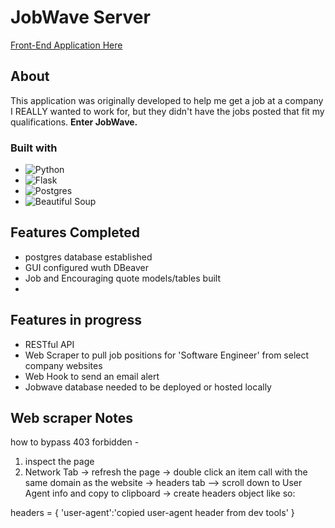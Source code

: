 # JobWave Server
[Front-End Application Here](https://github.com/gnieb/jobwave)
## About
This application was originally developed to help me get a job at a company I REALLY wanted to work for, but they didn't have the jobs posted that fit my qualifications. 
**Enter JobWave.**

### Built with
* ![Python](https://img.shields.io/badge/python-3670A0?style=for-the-badge&logo=python&logoColor=ffdd54) 
* ![Flask](https://img.shields.io/badge/flask-%23000.svg?style=for-the-badge&logo=flask&logoColor=white) 
* ![Postgres](https://img.shields.io/badge/postgres-%23316192.svg?style=for-the-badge&logo=postgresql&logoColor=white)
* ![Beautiful Soup](https://img.shields.io/badge/beautiful_soup-%23121011.svg?style=for-the-badge&logo=data:python/svg?&color=ff69b4)

## Features Completed
- postgres database established
- GUI configured wuth DBeaver
- Job and Encouraging quote models/tables built
- 


## Features in progress
- RESTful API 
- Web Scraper to pull job positions for 'Software Engineer' from select company websites
- Web Hook to send an email alert 
- Jobwave database needed to be deployed or hosted locally

## Web scraper Notes

how to bypass 403 forbidden - 
1. inspect the page
2. Network Tab -> refresh the page -> double click an item call with the same domain as the website -> headers tab --> scroll down to User Agent info and copy to clipboard -> create headers object like so:

headers = {
    'user-agent':'copied user-agent header from dev tools'
}


